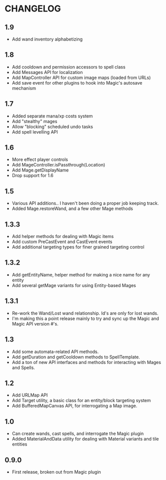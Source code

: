 # CHANGELOG

## 1.9

 - Add wand inventory alphabetizing

## 1.8

 - Add cooldown and permission accessors to spell class
 - Add Messages API for localization
 - Add MapController API for custom image maps (loaded from URLs)
 - Add save event for other plugins to hook into Magic's autosave mechanism

## 1.7

 - Added separate mana/xp costs system
 - Add "stealthy" mages
 - Allow "blocking" scheduled undo tasks
 - Add spell levelling API

## 1.6

 - More effect player controls
 - Add MageController.isPassthrough(Location)
 - Add Mage.getDisplayName
 - Drop support for 1.6

## 1.5

 - Various API additions.. I haven't been doing a proper job keeping track.
 - Added Mage.restoreWand, and a few other Mage methods

## 1.3.3

 - Add helper methods for dealing with Magic items
 - Add custom PreCastEvent and CastEvent events
 - Add additional targeting types for finer grained targeting control

## 1.3.2

 - Add getEntityName, helper method for making a nice name for any entity
 - Add several getMage variants for using Entity-based Mages

## 1.3.1

 - Re-work the Wand/Lost wand relationship. Id's are only for lost wands.
 - I'm making this a point release mainly to try and sync up the Magic and Magic API version #'s.

## 1.3

 - Add some automata-related API methods.
 - Add getDuration and getCooldown methods to SpellTemplate.
 - Add a ton of new API interfaces and methods for interacting with Mages and Spells.

## 1.2

 - Add URLMap API
 - Add Target utility, a basic class for an entity/block targeting system
 - Add BufferedMapCanvas API, for interrogating a Map image.

## 1.0

 - Can create wands, cast spells, and interrogate the Magic plugin
 - Added MaterialAndData utility for dealing with Material variants and tile entities

## 0.9.0

- First release, broken out from Magic plugin
